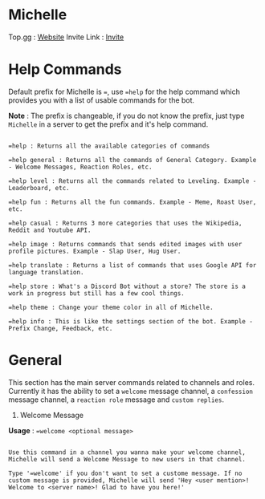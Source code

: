 # Michelle

Top.gg : [Website](https://top.gg/bot/840180379389263882 "Michelle")
Invite Link : [Invite](https://discordapp.com/oauth2/authorize?client_id=840180379389263882&scope=bot&permissions=4228906231 "Discord")

# Help Commands

Default prefix for Michelle is `=`, use `=help` for the help command which provides you with a list of usable commands for the bot.

__Note__ : The prefix is changeable, if you do not know the prefix, just type `Michelle` in a server to get the prefix and it's help command.

```

=help : Returns all the available categories of commands

=help general : Returns all the commands of General Category. Example - Welcome Messages, Reaction Roles, etc.

=help level : Returns all the commands related to Leveling. Example - Leaderboard, etc.

=help fun : Returns all the fun commands. Example - Meme, Roast User, etc.

=help casual : Returns 3 more categories that uses the Wikipedia, Reddit and Youtube API.

=help image : Returns commands that sends edited images with user profile pictures. Example - Slap User, Hug User.

=help translate : Returns a list of commands that uses Google API for language translation.

=help store : What's a Discord Bot without a store? The store is a work in progress but still has a few cool things.

=help theme : Change your theme color in all of Michelle.

=help info : This is like the settings section of the bot. Example - Prefix Change, Feedback, etc.

```

# General

This section has the main server commands related to channels and roles. 
Currently it has the ability to set a `welcome` message channel, a `confession` message channel, a `reaction role` message and `custom replies`.

1. Welcome Message

__Usage__ : `=welcome <optional message>`

```

Use this command in a channel you wanna make your welcome channel, Michelle will send a Welcome Message to new users in that channel.

Type '=welcome' if you don't want to set a custome message. If no custom message is provided, Michelle will send 'Hey <user mention>! Welcome to <server name>! Glad to have you here!'


```
